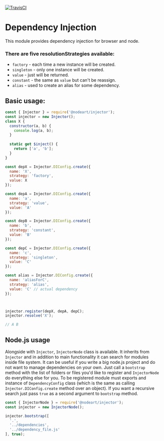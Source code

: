 [![TravisCI](https://travis-ci.org/IvanProdaiko94/Injector.svg?branch=master)](https://travis-ci.org/IvanProdaiko94/Injector)

# Dependency Injection

This module provides dependency injection for browser and node.

### There are **five** resolutionStrategies available:
- `factory` - each time a new instance will be created.
- `singleton` - only one instance will be created.
- `value` - just will be returned.
- `constant` - the same as `value` but can't be reassign.
- `alias` - used to create an alias for some dependency.

## Basic usage:

```javascript
const { Injector } = require('@nodeart/injector');
const injector = new Injector();
class X {
  constructor(a, b) {
    console.log(a, b);
  }
  
  static get $inject() {
    return ['a', 'b'];
  }
}

const depX = Injector.DIConfig.create({
  name: 'X',
  strategy: 'factory',
  value: X
});

const depA = Injector.DIConfig.create({
  name: 'a',
  strategy: 'value',
  value: 'A'
});

const depB = Injector.DIConfig.create({
  name: 'b',
  strategy: 'constant',
  value: 'B'
});

const depC = Injector.DIConfig.create({
  name: 'c',
  strategy: 'singleton',
  value: 'C'
});

const alias = Injector.DIConfig.create({
  name: 'aliasForC',
  strategy: 'alias',
  value: 'C' // actual dependency
});



injector.register(depX, depA, depC);
injector.resolve('X');

// A B
```

## Node.js usage
Alongside with `Injector`, `InjectorNode` class is available. It inherits from `Injector` and in addition to 
main functionality it can search for modules inside file system.
It can be useful if you write a big node.js project and do not want to manage dependencies on your own.
Just call a `bootstrap` method with the list of folders or files you'd like to register and `InjectorNode` do everything
else for you. To be registered module must exports and instance of `DependencyConfig` class 
(which is the same as calling `Injector.DIConfig.create` method over an object).
If you want a recursive search just pass `true` as a second argument to `bootstrap` method.

```javascript
const { InjectorNode } = require('@nodeart/injector');
const injector = new InjectorNode();

injector.bootstrap([
  '.',
  '../dependencies',
  '../dependency_file.js'
], true);
```